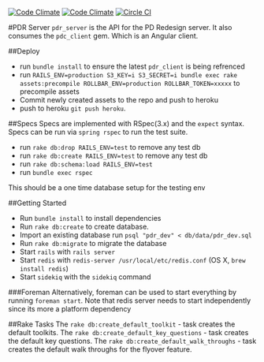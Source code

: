 [![Code Climate](https://codeclimate.com/repos/537fae616956806e630030c0/badges/44ece20df58646f706f7/gpa.png)](https://codeclimate.com/repos/537fae616956806e630030c0/feed)
[![Code Climate](https://codeclimate.com/repos/537fae616956806e630030c0/badges/44ece20df58646f706f7/coverage.png)](https://codeclimate.com/repos/537fae616956806e630030c0/feed)
[![Circle CI](https://circleci.com/gh/MobilityLabs/pdr-server/tree/master.png?circle-token=14a66f787d47b7a42850cbaf6e4fc873b31e4715)](https://circleci.com/gh/MobilityLabs/pdr-server)


#PDR Server
`pdr_server` is the API for the PD Redesign server. It also
consumes the `pdc_client` gem.  Which is an Angular client.

##Deploy
- run `bundle install` to ensure the latest `pdr_client` is being refrenced
- run `RAILS_ENV=production S3_KEY=i S3_SECRET=i bundle exec rake assets:precompile ROLLBAR_ENV=production ROLLBAR_TOKEN=xxxxx` to precompile assets
- Commit newly created assets to the repo and push to heroku
- push to heroku `git push heroku`.

##Specs
Specs are implemented with RSpec(3.x) and the `expect` syntax.
Specs can be run via `spring rspec` to run the test 
suite.
  - run `rake db:drop RAILS_ENV=test` to remove any test db
  - run `rake db:create RAILS_ENV=test` to remove any test db
  - run `rake db:schema:load RAILS_ENV=test`
  - run `bundle exec rspec`

This should be a one time database setup for the testing env

##Getting Started
  - Run `bundle install` to install dependencies
  - Run `rake db:create` to create database.
  - Import an existing database run `psql "pdr_dev" < db/data/pdr_dev.sql`
  - Run `rake db:migrate` to migrate the database
  - Start `rails` with `rails server`
  - Start `redis` with `redis-server /usr/local/etc/redis.conf` (OS X, `brew install redis`)
  - Start `sidekiq` with the `sidekiq` command


###Foreman
Alternatively, foreman can be used to start everything by running `foreman start`.  Note that 
redis server needs to start independently since its more a platform dependency


##Rake Tasks
The `rake db:create_default_toolkit` - task creates the default toolkits.
The `rake db:create_default_key_questions` - task creates the default key questions.
The `rake db:create_default_walk_throughs` - task creates the default walk throughs for the flyover feature.
